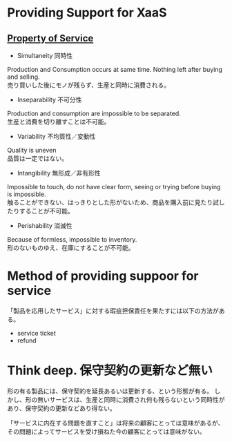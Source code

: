 # Providing Support for XaaS

## [Property of Service][1]

- Simultaneity 同時性

Production and Consumption occurs at same time.
Nothing left after buying and selling.  
売り買いした後にモノが残らず、生産と同時に消費される。

- Inseparability 不可分性

Production and consumption are impossible to be separated.  
生産と消費を切り離すことは不可能。

- Variability 不均質性／変動性

Quality is uneven  
品質は一定ではない。

- Intangibility 無形成／非有形性

Impossible to touch, do not have clear form, seeing or trying before buying is impossible.  
触ることができない、はっきりとした形がないため、商品を購入前に見たり試したりすることが不可能。

- Perishability 消滅性

Because of formless, impossible to inventory.  
形のないものゆえ、在庫にすることが不可能。


# Method of providing suppoor for service

「製品を応用したサービス」に対する瑕疵担保責任を果たすには以下の方法がある。

- service ticket
- refund

# Think deep. 保守契約の更新など無い

形の有る製品には、保守契約を延長あるいは更新する、という形態が有る。
しかし、形の無いサービスは、生産と同時に消費され何も残らないという同時性があり、保守契約の更新などあり得ない。

「サービスに内在する問題を直すこと」は将来の顧客にとっては意味があるが、
その問題によってサービスを受け損ねた今の顧客にとっては意味がない。

[1]: http://www.seijo.ac.jp/pdf/faeco/kenkyu/187/187-komiyaji.pdf    "サービスの諸特性とサービス取引の諸課題 小宮路雅博 成城大学"
